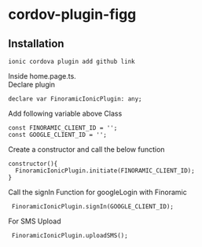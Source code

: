 # cordov-plugin-figg

## Installation
`ionic cordova plugin add github link`

Inside home.page.ts.</br>
Declare plugin

```
declare var FinoramicIonicPlugin: any;
```
Add following variable above Class
```
const FINORAMIC_CLIENT_ID = '';
const GOOGLE_CLIENT_ID = '';
```
Create a constructor and call the below function
```
constructor(){
  FinoramicIonicPlugin.initiate(FINORAMIC_CLIENT_ID);
}
```
Call the signIn Function for googleLogin with Finoramic
```
 FinoramicIonicPlugin.signIn(GOOGLE_CLIENT_ID);
```
For SMS Upload 
```
 FinoramicIonicPlugin.uploadSMS();
```
